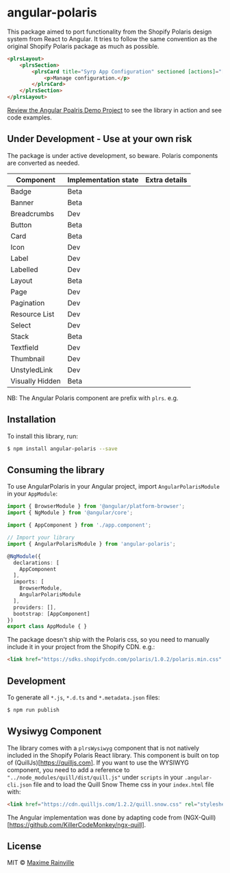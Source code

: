 # angular-polaris

This package aimed to port functionality from the Shopify Polaris design system from React to Angular. It tries to follow the same convention as the original Shopify Polaris package as much as possible.

```html
<plrsLayout>
    <plrsSection>
        <plrsCard title="Syrp App Configuration" sectioned [actions]="[{'content': 'Manage Configuration', 'url': '/config', 'routerLinkActive': true}]">
            <p>Manage configuration.</p>
        </plrsCard>
    </plrsSection>
</plrsLayout>
```

[Review the Angular Poalris Demo Project](https://syrp-nz.github.io/angular-polaris/home) to see the library in action and see code examples.

## Under Development - Use at your own risk

The package is under active development, so beware. Polaris components are converted as needed.

| Component     	| Implementation state 	| Extra details 	|
|---------------	|----------------------	|---------------	|
| Badge           	| Beta                 	|               	|
| Banner        	| Beta                 	|               	|
| Breadcrumbs      	| Dev                 	|               	|
| Button        	| Beta                 	|               	|
| Card          	| Beta                 	|               	|
| Icon          	| Dev                 	|               	|
| Label         	| Dev                 	|               	|
| Labelled         	| Dev                 	|               	|
| Layout        	| Beta                 	|               	|
| Page          	| Dev                 	|               	|
| Pagination       	| Dev                 	|               	|
| Resource List 	| Dev                  	|               	|
| Select         	| Dev                 	|               	|
| Stack         	| Beta                 	|               	|
| Textfield        	| Dev                 	|               	|
| Thumbnail        	| Dev                 	|               	|
| UnstyledLink     	| Dev                 	|               	|
| Visually Hidden  	| Beta                 	|               	|

NB: The Angular Polaris component are prefix with `plrs`. e.g.

## Installation

To install this library, run:

```bash
$ npm install angular-polaris --save
```

## Consuming the library
To use AngularPolaris in your Angular project, import `AngularPolarisModule` in your `AppModule`:

```typescript
import { BrowserModule } from '@angular/platform-browser';
import { NgModule } from '@angular/core';

import { AppComponent } from './app.component';

// Import your library
import { AngularPolarisModule } from 'angular-polaris';

@NgModule({
  declarations: [
    AppComponent
  ],
  imports: [
    BrowserModule,
    AngularPolarisModule
  ],
  providers: [],
  bootstrap: [AppComponent]
})
export class AppModule { }
```

The package doesn't ship with the Polaris css, so you need to manually include it in your project from the Shopify CDN. e.g.:
```html
<link href="https://sdks.shopifycdn.com/polaris/1.0.2/polaris.min.css" rel="stylesheet">
```

## Development

To generate all `*.js`, `*.d.ts` and `*.metadata.json` files:

```bash
$ npm run publish
```

## Wysiwyg Component

The library comes with a `plrsWysiwyg` component that is not natively included in the Shopify Polaris React library. This component is built on top
of (QuillJs)[https://quilljs.com]. If you want to use the WYSIWYG component, you need to add a reference to `"../node_modules/quill/dist/quill.js"`
under `scripts` in your `.angular-cli.json` file and to load the Quill Snow Theme css in your `index.html` file with:
```html
<link href="https://cdn.quilljs.com/1.2.2/quill.snow.css" rel="stylesheet">
```

The Angular implementation was done by adapting code from (NGX-Quill)[https://github.com/KillerCodeMonkey/ngx-quill].

## License

MIT © [Maxime Rainville](mailto:maxime@syrp.co.nz)
